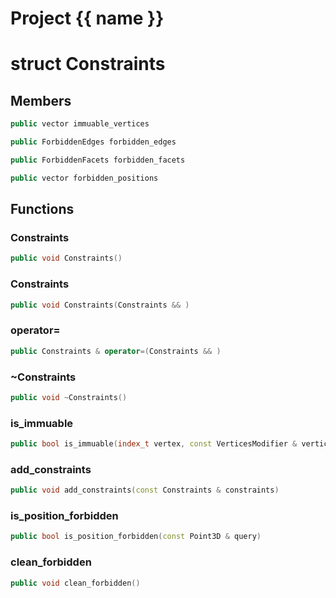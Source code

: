 <script setup>
import {useRoute} from 'vitepress'
const {path} = useRoute()
const tokens = path.split('/')
const words = tokens[2].split('-');
for (let i = 0; i < words.length; i++) {
    words[i] = words[i].charAt(0).toUpperCase() + words[i].slice(1);
    words[i] = words[i].replace('geode', 'Geode')
}
const name = words.join('-');
</script>
# Project {{ name }}

# struct Constraints


## Members

```cpp
public vector immuable_vertices

```

```cpp
public ForbiddenEdges forbidden_edges

```

```cpp
public ForbiddenFacets forbidden_facets

```

```cpp
public vector forbidden_positions

```



## Functions

### Constraints

```cpp
public void Constraints()
```


### Constraints

```cpp
public void Constraints(Constraints && )
```


### operator=

```cpp
public Constraints & operator=(Constraints && )
```


### ~Constraints

```cpp
public void ~Constraints()
```


### is_immuable

```cpp
public bool is_immuable(index_t vertex, const VerticesModifier & vertices_modifier)
```


### add_constraints

```cpp
public void add_constraints(const Constraints & constraints)
```


### is_position_forbidden

```cpp
public bool is_position_forbidden(const Point3D & query)
```


### clean_forbidden

```cpp
public void clean_forbidden()
```




